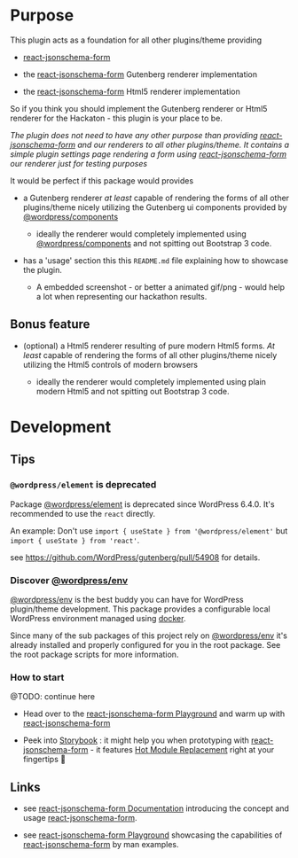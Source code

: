# Purpose

This plugin acts as a foundation for all other plugins/theme providing

- [react-jsonschema-form](https://github.com/rjsf-team/react-jsonschema-form)

- the [react-jsonschema-form](https://github.com/rjsf-team/react-jsonschema-form) Gutenberg renderer implementation

- the [react-jsonschema-form](https://github.com/rjsf-team/react-jsonschema-form) Html5 renderer implementation

So if you think you should implement the Gutenberg renderer or Html5 renderer for the Hackaton - this plugin is your place to be.

_The plugin does not need to have any other purpose than providing [react-jsonschema-form](https://github.com/rjsf-team/react-jsonschema-form) and our renderers to all other plugins/theme. It contains a simple plugin settings page rendering a form using [react-jsonschema-form](https://github.com/rjsf-team/react-jsonschema-form) our renderer just for testing purposes_

It would be perfect if this package would provides

- a Gutenberg renderer _at least_ capable of rendering the forms of all other plugins/theme nicely utilizing the Gutenberg ui components provided by [@wordpress/components](https://developer.wordpress.org/block-editor/reference-guides/packages/packages-components/)

  - ideally the renderer would completely implemented using [@wordpress/components](https://developer.wordpress.org/block-editor/reference-guides/packages/packages-components/) and not spitting out Bootstrap 3 code.

- has a 'usage' section this this `README.md` file explaining how to showcase the plugin.

  - A embedded screenshot - or better a animated gif/png - would help a lot when representing our hackathon results.

## Bonus feature

- (optional) a Html5 renderer resulting of pure modern Html5 forms. _At least_ capable of rendering the forms of all other plugins/theme nicely utilizing the Html5 controls of modern browsers

  - ideally the renderer would completely implemented using plain modern Html5 and not spitting out Bootstrap 3 code.

# Development

## Tips

### `@wordpress/element` is deprecated

Package [@wordpress/element](https://developer.wordpress.org/block-editor/reference-guides/packages/packages-element/) is deprecated since WordPress 6.4.0. It's recommended to use the `react` directly.

An example: Don't use `import { useState } from '@wordpress/element'` but `import { useState } from 'react'`.

see https://github.com/WordPress/gutenberg/pull/54908 for details.

### Discover [@wordpress/env](https://developer.wordpress.org/block-editor/reference-guides/packages/packages-env/)

[@wordpress/env](https://developer.wordpress.org/block-editor/reference-guides/packages/packages-env/) is the best buddy you can have for WordPress plugin/theme development. This package provides a configurable local WordPress environment managed using [docker](https://docker.io).

Since many of the sub packages of this project rely on [@wordpress/env](https://developer.wordpress.org/block-editor/reference-guides/packages/packages-env/) it's already installed and properly configured for you in the root package. See the root package scripts for more information.

### How to start

@TODO: continue here

- Head over to the [react-jsonschema-form Playground](https://rjsf-team.github.io/react-jsonschema-form/) and warm up with [react-jsonschema-form](https://rjsf-team.github.io/react-jsonschema-form/)

- Peek into [Storybook](https://storybook.js.org/) : it might help you when prototyping with [react-jsonschema-form](https://rjsf-team.github.io/react-jsonschema-form/) - it features [Hot Module Replacement](https://dev.to/omar4ur/vite-hot-module-replacement-a-complete-example-pkg) right at your fingertips 🙌

## Links

- see [react-jsonschema-form Documentation](https://rjsf-team.github.io/react-jsonschema-form/docs/) introducing the concept and usage  [react-jsonschema-form](https://github.com/rjsf-team/react-jsonschema-form).

- see [react-jsonschema-form Playground](https://rjsf-team.github.io/react-jsonschema-form/) showcasing the capabilities of [react-jsonschema-form](https://github.com/rjsf-team/react-jsonschema-form) by man examples.


